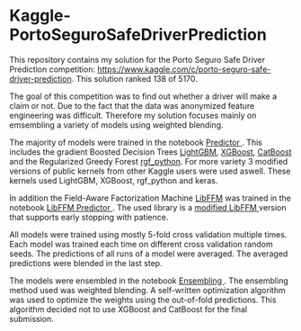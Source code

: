 # Kaggle-PortoSeguroSafeDriverPrediction

This repository contains my solution for the Porto Seguro Safe Driver Prediction competition: https://www.kaggle.com/c/porto-seguro-safe-driver-prediction. This solution ranked 138 of 5170.

The goal of this competition was to find out whether a driver will make a claim or not. Due to the fact that the data was anonymized feature engineering was difficult. Therefore my solution focuses mainly on emsembling a variety of models using weighted blending.

The majority of models were trained in the notebook <a href = "https://github.com/pklauke/Kaggle-PortoSeguroSafeDriverPrediction/blob/master/Predictor.ipynb"> Predictor </a>. This includes the gradient Boosted Decision Trees <a href = "http://lightgbm.readthedocs.io/en/latest/">LightGBM</a>, <a href= "http://xgboost.readthedocs.io/en/latest/">XGBoost</a>, <a href = "https://catboost.yandex">CatBoost</a> and the Regularized Greedy Forest <a href = "https://github.com/fukatani/rgf_python">rgf_python</a>. For more variety 3 modified versions of public kernels from other Kaggle users were used aswell. These kernels used LightGBM, XGBoost, rgf_python and keras. 

In addition the Field-Aware Factorization Machine <a href = "https://github.com/guestwalk/libffm">LibFFM</a> was trained in the notebook <a href = "https://github.com/pklauke/Kaggle-PortoSeguroSafeDriverPrediction/blob/master/LibFFM%20Predictor.ipynb"> LibFFM Predictor </a>. The used library is a <a href = "https://www.kaggle.com/c/porto-seguro-safe-driver-prediction/discussion/43741"> modified LibFFM </a> version that supports early stopping with patience.

All models were trained using mostly 5-fold cross validation multiple times. Each model was trained each time on different cross validation random seeds. The predictions of all runs of a model were averaged. The averaged predictions were blended in the last step.

The models were ensembled in the notebook <a href = "https://github.com/pklauke/Kaggle-PortoSeguroSafeDriverPrediction/blob/master/Ensembling.ipynb"> Ensembling </a>. The ensembling method used was weighted blending. A self-written optimization algorithm was used to optimize the weights using the out-of-fold predictions. This algorithm decided not to use XGBoost and CatBoost for the final submission.

